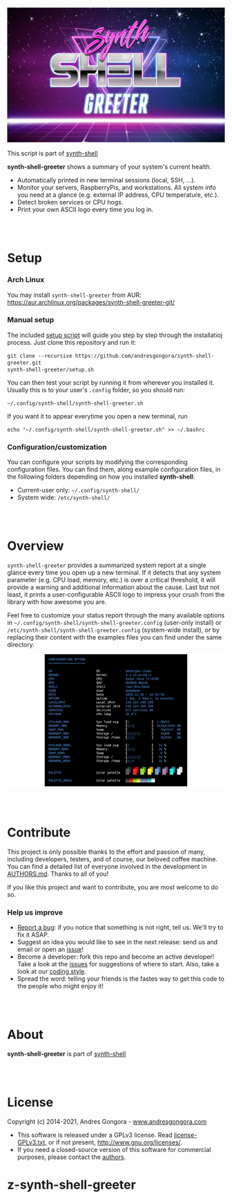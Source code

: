 ![synth-shell-greeter](doc/synth-shell-greeter.jpg)

This script is part of [synth-shell](https://github.com/andresgongora/synth-shell)

**synth-shell-greeter** shows a summary of your system's current health.
- Automatically printed in new terminal sessions (local, SSH, ...).
- Monitor your servers, RaspberryPis, and workstations. All system info you
    need at a glance (e.g. external IP address, CPU temperature, etc.).
- Detect broken services or CPU hogs.
- Print your own ASCII logo every time you log in.



<br/><br/>



<!--------------------------------------+-------------------------------------->
#                                     Setup
<!--------------------------------------+-------------------------------------->


### Arch Linux

You may install `synth-shell-greeter` from AUR:
https://aur.archlinux.org/packages/synth-shell-greeter-git/



### Manual setup

The included [setup script](setup.sh) will guide you step by step through the
installatioj process. Just clone this repository and run it:
```
git clone --recursive https://github.com/andresgongora/synth-shell-greeter.git
synth-shell-greeter/setup.sh
```

You can then test your script by running it from wherever you installed it.
Usually this is to your user's `.config` folder, so you should run:
```
~/.config/synth-shell/synth-shell-greeter.sh
```

If you want it to appear everytime you open a new terminal, run
```
echo "~/.config/synth-shell/synth-shell-greeter.sh" >> ~/.bashrc
```



### Configuration/customization
You can configure your scripts by modifying the corresponding configuration
files. You can find them, along example configuration files, in the following
folders depending on how you installed **synth-shell**:

* Current-user only: `~/.config/synth-shell/`
* System wide: `/etc/synth-shell/`




<br/><br/>



<!--------------------------------------+-------------------------------------->
#                                    Overview
<!--------------------------------------+-------------------------------------->

`synth-shell-greeter` provides a summarized system report at a single glance
every time you open up a new terminal. If it detects that any system parameter
(e.g. CPU load, memory, etc.) is over a critical threshold, it will provide a
warning and additional information about the cause. Last but not least, it
prints a user-configurable ASCII logo to impress your crush from the library
with how awesome you are.

Feel free to customize your status report through the many available options
in `~/.config/synth-shell/synth-shell-greeter.config` (user-only install) or
`/etc/synth-shell/synth-shell-greeter.config` (system-wide install), or by
replacing their content with the examples files you can find under the same
directory.

![greeter configuration options](doc/status_config_preview.png)



<br/><br/>



<!--------------------------------------+-------------------------------------->
#                                   Contribute
<!--------------------------------------+-------------------------------------->

This project is only possible thanks to the effort and passion of many,
including developers, testers, and of course, our beloved coffee machine.
You can find a detailed list of everyone involved in the development
in [AUTHORS.md](AUTHORS.md). Thanks to all of you!

If you like this project and want to contribute, you are most welcome to do so.



### Help us improve

* [Report a bug](https://github.com/andresgongora/synth-shell/issues/new/choose):
  if you notice that something is not right, tell us. We'll try to fix it ASAP.
* Suggest an idea you would like to see in the next release: send us
  and email or open an [issue](https://github.com/andresgongora/synth-shell/issues)!
* Become a developer: fork this repo and become an active developer!
  Take a look at the [issues](https://github.com/andresgongora/synth-shell/issues)
  for suggestions of where to start. Also, take a look at our
  [coding style](coding_style.md).
* Spread the word: telling your friends is the fastes way to get this code to
  the people who might enjoy it!



<br/><br/>



<!--------------------------------------+-------------------------------------->
#                                     About
<!--------------------------------------+-------------------------------------->

**synth-shell-greeter** is part of
[synth-shell](https://github.com/andresgongora/synth-shell)



<br/><br/>



<!--------------------------------------+-------------------------------------->
#                                    License
<!--------------------------------------+-------------------------------------->

Copyright (c) 2014-2021, Andres Gongora - www.andresgongora.com

* This software is released under a GPLv3 license.
  Read [license-GPLv3.txt](LICENSE),
  or if not present, <http://www.gnu.org/licenses/>.
* If you need a closed-source version of this software
  for commercial purposes, please contact the [authors](AUTHORS.md).
# z-synth-shell-greeter
